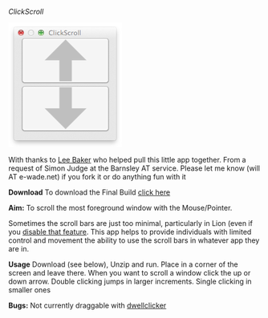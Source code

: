 *ClickScroll*

!['Image of app'](ClickScroll.png)

With thanks to [Lee Baker](http://leecbaker.com/) who helped pull this little app together.  From a request of Simon Judge at the Barnsley AT service. 
Please let me know (will AT e-wade.net) if you fork it or do anything fun with it

**Download**
To download the Final Build [click here](https://github.com/downloads/willwade/ClickScroll/ClickScroll.zip)

**Aim:**
To scroll the most foreground window with the Mouse/Pointer. 

Sometimes the scroll bars are just too minimal, particularly in Lion (even if you [disable that feature](http://www.nightlion.net/reviews/osx/2011/how-to-enable-and-make-scrollbars-in-osx-lion-visible/). This app helps to provide individuals with limited control and movement the ability to use the scroll bars in whatever app they are in. 

**Usage**
Download (see below), Unzip and run.
Place in a corner of the screen and leave there. When you want to scroll a window click the up or down arrow. Double clicking jumps in larger increments. Single clicking in smaller ones


**Bugs:**
Not currently draggable with [dwellclicker](http://dwellclick.com) 

